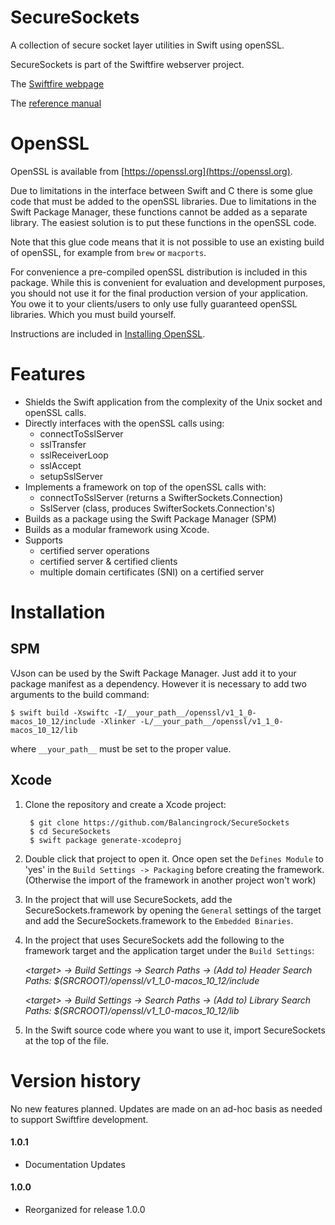 # SecureSockets

A collection of secure socket layer utilities in Swift using openSSL.

SecureSockets is part of the Swiftfire webserver project.

The [Swiftfire webpage](http://swiftfire.nl)

The [reference manual](http://swiftfire.nl/projects/securesockets/reference/index.html)

# OpenSSL

OpenSSL is available from [https://openssl.org](https://openssl.org).

Due to limitations in the interface between Swift and C there is some glue code that must be added to the openSSL libraries. Due to limitations in the Swift Package Manager, these functions cannot be added as a separate library. The easiest solution is to put these functions in the openSSL code.

Note that this glue code means that it is not possible to use an existing build of openSSL, for example from `brew` or `macports`.

For convenience a pre-compiled openSSL distribution is included in this package. While this is convenient for evaluation and development purposes, you should not use it for the final production version of your application. You owe it to your clients/users to only use fully guaranteed openSSL libraries. Which you must build yourself.

Instructions are included in [Installing OpenSSL](docs/Installing%20OpenSSL.md).

# Features

- Shields the Swift application from the complexity of the Unix socket and openSSL calls.
- Directly interfaces with the openSSL calls using:
	- connectToSslServer
	- sslTransfer
	- sslReceiverLoop
	- sslAccept
	- setupSslServer
- Implements a framework on top of the openSSL calls with:
	- connectToSslServer (returns a SwifterSockets.Connection)
	- SslServer (class, produces SwifterSockets.Connection's)
- Builds as a package using the Swift Package Manager (SPM)
- Builds as a modular framework using Xcode.
- Supports
	- certified server operations
	- certified server & certified clients
	- multiple domain certificates (SNI) on a certified server

# Installation

## SPM

VJson can be used by the Swift Package Manager. Just add it to your package manifest as a dependency. However it is necessary to add two arguments to the build command:

    $ swift build -Xswiftc -I/__your_path__/openssl/v1_1_0-macos_10_12/include -Xlinker -L/__your_path__/openssl/v1_1_0-macos_10_12/lib

where `__your_path__` must be set to the proper value.

## Xcode

1. Clone the repository and create a Xcode project:

        $ git clone https://github.com/Balancingrock/SecureSockets
        $ cd SecureSockets
        $ swift package generate-xcodeproj

1. Double click that project to open it. Once open set the `Defines Module` to 'yes' in the `Build Settings -> Packaging` before creating the framework. (Otherwise the import of the framework in another project won't work)

1. In the project that will use SecureSockets, add the SecureSockets.framework by opening the `General` settings of the target and add the SecureSockets.framework to the `Embedded Binaries`.

1. In the project that uses SecureSockets add the following to the framework target and the application target under the `Build Settings`:

	_\<target\> -> Build Settings -> Search Paths -> (Add to) Header Search Paths: $(SRCROOT)/openssl/v1_1_0-macos_10_12/include_
	
	_\<target\> -> Build Settings -> Search Paths -> (Add to) Library Search Paths: $(SRCROOT)/openssl/v1_1_0-macos_10_12/lib_

1. In the Swift source code where you want to use it, import SecureSockets at the top of the file.

# Version history

No new features planned. Updates are made on an ad-hoc basis as needed to support Swiftfire development.

#### 1.0.1

- Documentation Updates

#### 1.0.0

- Reorganized for release 1.0.0
